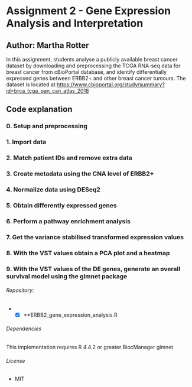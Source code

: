 # Assignment 2 - Gene Expression Analysis and Interpretation
## Author: Martha Rotter
In this assignment, students analyse a publicly available breast cancer dataset by downloading and preprocessing the TCGA RNA-seq data for breast cancer from cBioPortal database, and identify differentially expressed genes between ERBB2+ and other breast cancer tumours. The dataset is located at https://www.cbioportal.org/study/summary?id=brca_tcga_pan_can_atlas_2018

## Code explanation
### 0. Setup and preprocessing


### 1. Import data


### 2. Match patient IDs and remove extra data


### 3. Create metadata using the CNA level of ERBB2+


### 4. Normalize data using DESeq2


### 5. Obtain differently expressed genes


### 6. Perform a pathway enrichment analysis


### 7. Get the variance stabilised transformed expression values


### 8. With the VST values obtain a PCA plot and a heatmap


### 9. With the VST values of the DE genes, generate an overall survival model using the glmnet package

 ###### Repository:
- -[x] **ERBB2_gene_expression_analysis.R

 ###### Dependencies
This implementation requires R 4.4.2 or greater
BiocManager
glmnet

 ###### License
 - MIT
